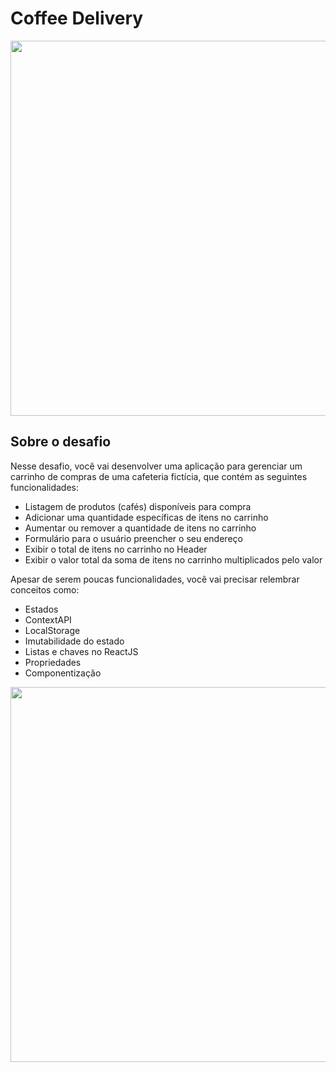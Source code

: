 # Coffee Delivery

<div align="center">
  <img width="600" src="https://user-images.githubusercontent.com/86172286/225808912-54f40e6b-27fb-4c04-b1ea-726638dae9ad.gif">
</div>

## Sobre o desafio

Nesse desafio, você vai desenvolver uma aplicação para gerenciar um carrinho de compras de uma cafeteria fictícia, que contém as seguintes funcionalidades:

- Listagem de produtos (cafés) disponíveis para compra
- Adicionar uma quantidade específicas de itens no carrinho
- Aumentar ou remover a quantidade de itens no carrinho
- Formulário para o usuário preencher o seu endereço
- Exibir o total de itens no carrinho no Header
- Exibir o valor total da soma de itens no carrinho multiplicados pelo valor

Apesar de serem poucas funcionalidades, você vai precisar relembrar conceitos como:

- Estados
- ContextAPI
- LocalStorage
- Imutabilidade do estado
- Listas e chaves no ReactJS
- Propriedades
- Componentização

<div align="center">
  <img width="600" src="https://user-images.githubusercontent.com/86172286/235354785-2103120f-3b9a-46a0-a245-fe84b7451411.png">
</div>
